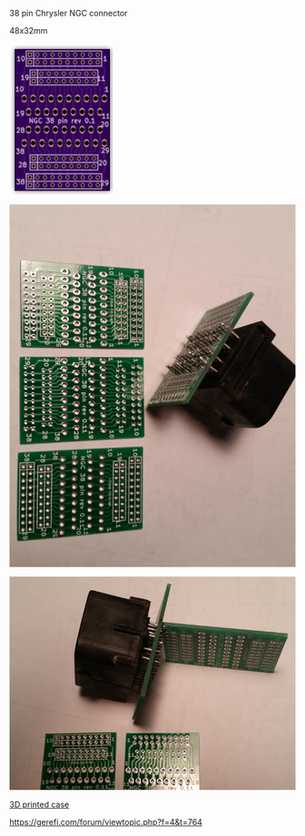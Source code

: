 38 pin Chrysler NGC connector

48x32mm
 
![Board](board.png)

![Board2](38pin_board.jpg)

![Board3](38pin_board_2.jpg)

[3D printed case](3D_case)

https://gerefi.com/forum/viewtopic.php?f=4&t=764

